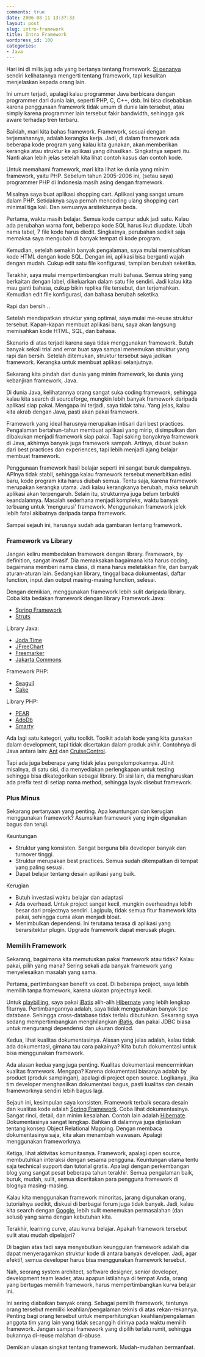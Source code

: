 ```yaml
---
comments: true
date: 2006-08-11 13:37:33
layout: post
slug: intro-framework
title: Intro Framework
wordpress_id: 100
categories:
- Java
---
```


Hari ini di milis jug ada yang bertanya tentang framework. [Si penanya][] sendiri kelihatannya mengerti tentang framework, tapi kesulitan menjelaskan kepada orang lain. 

Ini umum terjadi, apalagi kalau programmer Java berbicara dengan programmer dari dunia lain, seperti PHP, C, C++, dsb. Ini bisa disebabkan karena penggunaan framework tidak umum di dunia lain tersebut, atau simply karena programmer lain tersebut fakir bandwidth, sehingga gak aware terhadap tren terbaru. 

Baiklah, mari kita bahas framework. Framework, sesuai dengan terjemahannya, adalah kerangka kerja. Jadi, di dalam framework ada beberapa kode program yang kalau kita gunakan, akan memberikan kerangka atau struktur ke aplikasi yang dihasilkan. Singkatnya seperti itu. Nanti akan lebih jelas setelah kita lihat contoh kasus dan contoh kode. 

Untuk memahami framework, mari kita lihat ke dunia yang minim framework, yaitu PHP. Sebelum tahun 2005-2006 ini, (setau saya) programmer PHP di Indonesia masih asing dengan framework. 

Misalnya saya buat aplikasi shopping cart. Aplikasi yang sangat umum dalam PHP. Setidaknya saya pernah mencoding ulang shopping cart minimal tiga kali. Dan semuanya arsitekturnya beda. 

Pertama, waktu masih belajar. Semua kode campur aduk jadi satu. Kalau ada perubahan warna font, beberapa kode SQL harus ikut diupdate. Ubah nama tabel, 7 file kode harus diedit. Singkatnya, perubahan sedikit saja memaksa saya mengubah di banyak tempat di kode program.

Kemudian, setelah semakin banyak pengalaman, saya mulai memisahkan kode HTML dengan kode SQL. Dengan ini, aplikasi bisa berganti wajah dengan mudah. Cukup edit satu file konfigurasi, tampilan berubah seketika. 

Terakhir, saya mulai mempertimbangkan multi bahasa. Semua string yang berkaitan dengan label, dikeluarkan dalam satu file sendiri. Jadi kalau kita mau ganti bahasa, cukup bikin replika file tersebut, dan terjemahkan. Kemudian edit file konfigurasi, dan bahasa berubah seketika. 

Rapi dan bersih .. 

Setelah mendapatkan struktur yang optimal, saya mulai me-reuse struktur tersebut. Kapan-kapan membuat aplikasi baru, saya akan langsung memisahkan kode HTML, SQL, dan bahasa. 

Skenario di atas terjadi karena saya tidak menggunakan framework. Butuh banyak sekali trial and error buat saya sampai menemukan struktur yang rapi dan bersih. Setelah ditemukan, struktur tersebut saya jadikan framework. Kerangka untuk membuat aplikasi selanjutnya. 

Sekarang kita pindah dari dunia yang minim framework, ke dunia yang kebanjiran framework, Java.

Di dunia Java, kelihatannya orang sangat suka coding framework, sehingga kalau kita search di sourceforge, mungkin lebih banyak framework daripada aplikasi siap pakai. Mengapa ini terjadi, saya tidak tahu. Yang jelas, kalau kita akrab dengan Java, pasti akan pakai framework. 

Framework yang ideal harusnya merupakan intisari dari best practices. Pengalaman bertahun-tahun membuat aplikasi yang mirip, disimpulkan dan dibakukan menjadi framework siap pakai. Tapi saking banyaknya framework di Java, akhirnya banyak juga framework sampah. Artinya, dibuat bukan dari best practices dan experiences, tapi lebih menjadi ajang belajar membuat framework. 

Penggunaan framework hasil belajar seperti ini sangat buruk dampaknya. APInya tidak stabil, sehingga kalau framework tersebut menerbitkan edisi baru, kode program kita harus diubah semua. Tentu saja, karena framework merupakan kerangka utama. Jadi kalau kerangkanya berubah, maka seluruh aplikasi akan terpengaruh. Selain itu, strukturnya juga belum terbukti keandalannya. Masalah sederhana menjadi kompleks, waktu banyak terbuang untuk 'mengurusi' framework. 
Menggunakan framework jelek lebih fatal akibatnya daripada tanpa framework.

Sampai sejauh ini, harusnya sudah ada gambaran tentang framework. 



### Framework vs Library


Jangan keliru membedakan framework dengan library. Framework, by definition, sangat invasif. Dia memaksakan bagaimana kita harus coding, bagaimana memberi nama class, di mana harus meletakkan file, dan banyak aturan-aturan lain. Sedangkan library, tinggal baca dokumentasi, daftar function, input dan output masing-masing function, selesai. 

Dengan demikian, menggunakan framework lebih sulit daripada library. 
Coba kita bedakan framework dengan library
Framework Java: 

  *  [Spring Framework][]
  *  [Struts][]


Library Java: 

  *  [Joda Time][]
  *  [JFreeChart][]
  *  [Freemarker][]
  *  [Jakarta Commons][]

Framework PHP: 

  *  [Seagull][]
  *  [Cake][]

Library PHP: 

  *  [PEAR][]
  *  [AdoDb][]
  *  [Smarty][]

Ada lagi satu kategori, yaitu toolkit. Toolkit adalah kode yang kita gunakan dalam development, tapi tidak disertakan dalam produk akhir. Contohnya di Java antara lain: [Ant][] dan [CruiseControl][]. 

Tapi ada juga beberapa yang tidak jelas pengelompokannya. JUnit misalnya, di satu sisi, dia menyediakan perlengkapan untuk testing sehingga bisa dikategorikan sebagai library. Di sisi lain, dia mengharuskan ada prefix test di setiap nama method, sehingga layak disebut framework. 



### Plus Minus


Sekarang pertanyaan yang penting. Apa keuntungan dan kerugian menggunakan framework? Asumsikan framework yang ingin digunakan bagus dan teruji. 

Keuntungan

*  Struktur yang konsisten. Sangat berguna bila developer banyak dan turnover tinggi.
*  Struktur merupakan best practices. Semua sudah ditempatkan di tempat yang paling sesuai.
*  Dapat belajar tentang desain aplikasi yang baik. 


Kerugian

*  Butuh investasi waktu belajar dan adaptasi 
*  Ada overhead. Untuk project sangat kecil, mungkin overheadnya lebih besar dari projectnya sendiri. Lagipula, tidak semua fitur framework kita pakai, sehingga cuma akan menjadi bloat.
*  Menimbulkan dependensi. Ini terutama terasa di aplikasi yang berarsitektur plugin. Upgrade framework dapat merusak plugin. 



### Memilih Framework


Sekarang, bagaimana kita memutuskan pakai framework atau tidak? Kalau pakai, pilih yang mana? Sering sekali ada banyak framework yang menyelesaikan masalah yang sama.

Pertama, pertimbangkan benefit vs cost. 
Di beberapa project, saya lebih memilih tanpa framework, karena ukuran projectnya kecil. 

Untuk [playbilling][], saya pakai [iBatis][] alih-alih [Hibernate][] yang lebih lengkap fiturnya. Pertimbangannya adalah, saya tidak menggunakan banyak tipe database. Sehingga cross-database tidak terlalu dibutuhkan. Sekarang saya sedang mempertimbangkan menghilangkan [iBatis][], dan pakai JDBC biasa untuk mengurangi dependensi dan ukuran donlod. 

Kedua, lihat kualitas dokumentasinya. 
Alasan yang jelas adalah, kalau tidak ada dokumentasi, gimana tau cara pakainya? Kita butuh dokumentasi untuk bisa menggunakan framework. 

Ada alasan kedua yang juga penting. Kualitas dokumentasi mencerminkan kualitas framework. Mengapa? Karena dokumentasi biasanya adalah by product (produk sampingan), apalagi di project open source. Logikanya, jika tim developer menghasilkan dokumentasi bagus, pasti kualitas dan desain frameworknya sendiri lebih bagus lagi. 

Sejauh ini, kesimpulan saya konsisten. Framework terbaik secara desain dan kualitas kode adalah [Spring Framework][]. Coba lihat dokumentasinya. Sangat rinci, detail, dan minim kesalahan. 
Contoh lain adalah [Hibernate][]. Dokumentasinya sangat lengkap. Bahkan di dalamnya juga dijelaskan tentang konsep Object Relational Mapping. Dengan membaca dokumentasinya saja, kita akan menambah wawasan. Apalagi menggunakan frameworknya. 

Ketiga, lihat aktivitas komunitasnya. 
Framework, apalagi open source, membutuhkan interaksi dengan sesama pengguna. Keuntungan  utama tentu saja technical support dan tutorial gratis. Apalagi dengan perkembangan blog yang sangat pesat beberapa tahun terakhir. Semua pengalaman baik, buruk, mudah, sulit, semua diceritakan para pengguna framework di blognya masing-masing. 

Kalau kita menggunakan framework minoritas, jarang digunakan orang, tutorialnya sedikit, diskusi di berbagai forum juga tidak banyak. Jadi, kalau kita search dengan [Google][], lebih sulit menemukan permasalahan (dan solusi) yang sama dengan kebutuhan kita. 

Terakhir, learning curve, atau kurva belajar. Apakah framework tersebut sulit atau mudah dipelajari? 

Di bagian atas tadi saya menyebutkan keunggulan framework adalah dia dapat menyeragamkan struktur kode di antara banyak developer. Jadi, agar efektif, semua developer harus bisa menggunakan framework tersebut. 

Nah, seorang system architect, software designer, senior developer, development team leader, atau apapun istilahnya di tempat Anda, orang yang bertugas memilih framework, harus mempertimbangkan kurva belajar ini. 

Ini sering diabaikan banyak orang. Sebagai pemilih framework, tentunya orang tersebut memiliki keahlian/pengalaman teknis di atas rekan-rekannya. Penting bagi orang tersebut untuk memperhitungkan keahlian/pengalaman anggota tim yang lain yang tidak secanggih dirinya pada waktu memilih framework. Jangan sampai framework yang dipilih terlalu rumit, sehingga bukannya di-reuse malahan di-abuse. 

Demikian ulasan singkat tentang framework. Mudah-mudahan bermanfaat. 

[Si penanya]: http://dwiardiirawan.blogs.or.id
[Spring Framework]: http://www.springframework.org "Spring Framework Home Page"
[Hibernate]: http://www.hibernate.org "Hibernate Home Page"
[Joda Time]: http://joda-time.sourceforge.net/
[Google]: http://www.google.com "Oom Google"
[JFreechart]: http://www.jfree.org/jfreechart/
[Seagull]: http://seagullproject.org/
[Cake]: http://cakephp.org/
[iBatis]: http://ibatis.apache.org
[CruiseControl]: http://cruisecontrol.sourceforge.net/
[playbilling]: http://playbilling.sourceforge.net
[Smarty]: http://smarty.php.net/
[PEAR]: http://pear.php.net/
[AdoDb]: http://adodb.sourceforge.net/
[Ant]: http://ant.apache.org
[Jakarta Commons]: http://jakarta.apache.org/commons/index.html
[Freemarker]: http://freemarker.sourceforge.net
[Struts]: http://struts.apache.org
